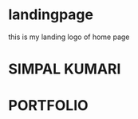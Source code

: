 # landingpage
this is my landing logo of home page
<!DOCTYPE html>
<html>
  <title>LANDING PAGE</title>
  <h1>SIMPAL KUMARI</h1>
  <h1>PORTFOLIO</h1>
</html>
